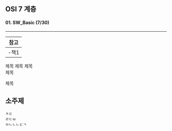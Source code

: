 ## OSI 7 계층
#### 01. SW_Basic (7/30)
----------------------

|참고|
|-|
|-책1|

제목
제목
제목<br>
제목

제목

소주제
-------

```
ㅈㄷ
ㄹㄷㅂ
ㅁㄴㄴㄴㄷㄱ
```
